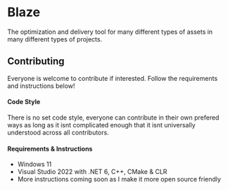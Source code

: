 # Blaze
The optimization and delivery tool for many different types of assets in many different types of projects.
## Contributing
Everyone is welcome to contribute if interested. Follow the requirements and instructions below!
#### Code Style
There is no set code style, everyone can contribute in their own prefered ways as long as it isnt complicated enough that it isnt universally understood across all contributors.
#### Requirements & Instructions
- Windows 11
- Visual Studio 2022 with .NET 6, C++, CMake & CLR
- More instructions coming soon as I make it more open source friendly
